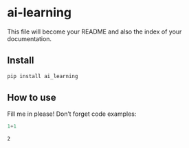 # ai-learning

<!-- WARNING: THIS FILE WAS AUTOGENERATED! DO NOT EDIT! -->

This file will become your README and also the index of your
documentation.

## Install

``` sh
pip install ai_learning
```

## How to use

Fill me in please! Don’t forget code examples:

``` python
1+1
```

    2
